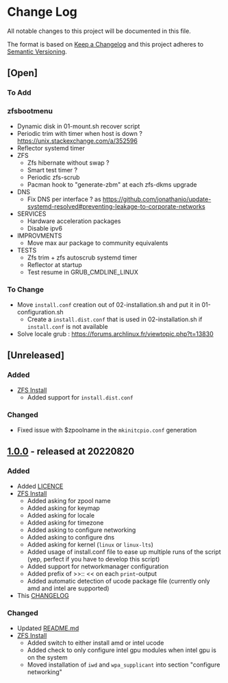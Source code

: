 # Change Log

All notable changes to this project will be documented in this file.

The format is based on [Keep a Changelog](http://keepachangelog.com/)
and this project adheres to [Semantic Versioning](http://semver.org/).

## [Open]

### To Add

### zfsbootmenu

* Dynamic disk in 01-mount.sh recover script
* Periodic trim with timer when host is down ? https://unix.stackexchange.com/a/352596
* Reflector systemd timer
* ZFS
  * Zfs hibernate without swap ?
  * Smart test timer ?
  * Periodic zfs-scrub
  * Pacman hook to "generate-zbm" at each zfs-dkms upgrade
* DNS
  * Fix DNS per interface ? as https://github.com/jonathanio/update-systemd-resolved#preventing-leakage-to-corporate-networks
* SERVICES
  * Hardware acceleration packages
  * Disable ipv6
* IMPROVMENTS
  * Move max aur package to community equivalents
* TESTS
  * Zfs trim + zfs autoscrub systemd timer
  * Reflector at startup
  * Test resume in GRUB_CMDLINE_LINUX

### To Change

* Move `install.conf` creation out of 02-installation.sh and put it in 01-configuration.sh
  * Create a `install.dist.conf` that is used in 02-installation.sh if `install.conf` is not available
* Solve locale grub : https://forums.archlinux.fr/viewtopic.php?t=13830

## [Unreleased]

### Added

* [ZFS Install](scripts/zfs/install)
  * Added support for `install.dist.conf`

### Changed

* Fixed issue with $zpoolname in the `mkinitcpio.conf` generation

## [1.0.0](https://github.com/stevleibelt/arch-linux-configuration/tree/1.0.0) - released at 20220820

### Added

* Added [LICENCE](LICENCE)
* [ZFS Install](scripts/zfs/install)
  * Added asking for zpool name
  * Added asking for keymap
  * Added asking for locale
  * Added asking for timezone
  * Added asking to configure networking
  * Added asking to configure dns
  * Added asking for kernel (`linux` or `linux-lts`)
  * Added usage of install.conf file to ease up multiple runs of the script (yep, perfect if you have to develop this script)
  * Added support for networkmanager configuration
  * Added prefix of >>:: << on each `print`-output
  * Added automatic detection of ucode package file (currently only amd and intel are supported)
* This [CHANGELOG](CHANGELOG.md)

### Changed

* Updated [README.md](README.nd)
* [ZFS Install](scripts/zfs/install)
  * Added switch to either install amd or intel ucode
  * Added check to only configure intel gpu modules when intel gpu is on the system
  * Moved installation of `iwd` and `wpa_supplicant` into section "configure networking"

